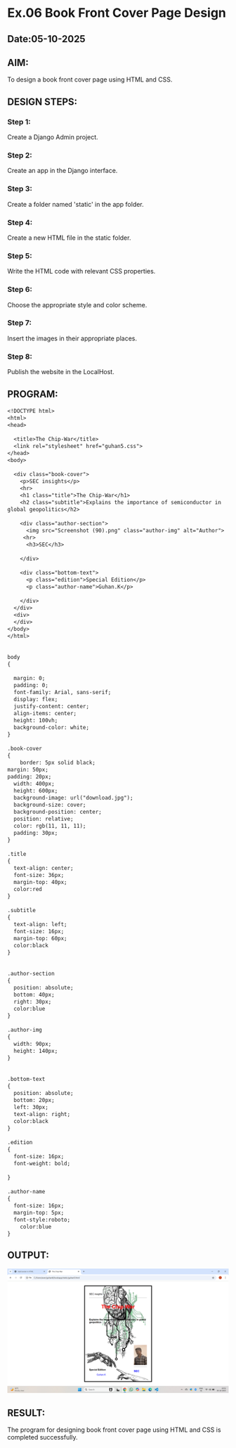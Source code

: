 # Ex.06 Book Front Cover Page Design
## Date:05-10-2025

## AIM:
To design a book front cover page using HTML and CSS.

## DESIGN STEPS:

### Step 1:
Create a Django Admin project.

### Step 2:
Create an app in the Django interface.

### Step 3:
Create a folder named 'static' in the app folder.

### Step 4:
Create a new HTML file in the static folder.

### Step 5:
Write the HTML code with relevant CSS properties.

### Step 6:
Choose the appropriate style and color scheme.

### Step 7:
Insert the images in their appropriate places.

### Step 8:
Publish the website in the LocalHost.

## PROGRAM:
```
<!DOCTYPE html>
<html>
<head>
  
  <title>The Chip-War</title>
  <link rel="stylesheet" href="guhan5.css">
</head>
<body>
    
  <div class="book-cover">
    <p>SEC insights</p>
    <hr>
    <h1 class="title">The Chip-War</h1>
    <h2 class="subtitle">Explains the importance of semiconductor in global geopolitics</h2>

    <div class="author-section">
      <img src="Screenshot (90).png" class="author-img" alt="Author">
     <hr>
      <h3>SEC</h3>

    </div>

    <div class="bottom-text">
      <p class="edition">Special Edition</p>
      <p class="author-name">Guhan.K</p>
       
    </div>
  </div>
  <div>
  </div>
</body>
</html>


body 
{
 
  margin: 0;
  padding: 0;
  font-family: Arial, sans-serif;
  display: flex;
  justify-content: center;
  align-items: center;
  height: 100vh;
  background-color: white;
}

.book-cover 
{
    border: 5px solid black; 
margin: 50px;
padding: 20px;
  width: 400px;
  height: 600px;
  background-image: url("download.jpg");
  background-size: cover;
  background-position: center;
  position: relative;
  color: rgb(11, 11, 11);
  padding: 30px;
}

.title 
{
  text-align: center;
  font-size: 36px;
  margin-top: 40px;
  color:red
}

.subtitle 
{
  text-align: left;
  font-size: 16px;
  margin-top: 60px;
  color:black
}


.author-section 
{
  position: absolute;
  bottom: 40px;
  right: 30px;
  color:blue
}

.author-img 
{
  width: 90px;
  height: 140px;
}


.bottom-text 
{
  position: absolute;
  bottom: 20px;
  left: 30px;
  text-align: right;
  color:black
}

.edition 
{
  font-size: 16px;
  font-weight: bold;
 
}

.author-name 
{
  font-size: 16px;
  margin-top: 5px;
  font-style:roboto;
    color:blue
}
```

## OUTPUT:
![alt text](bookcover.png)

## RESULT:
The program for designing book front cover page using HTML and CSS is completed successfully.
